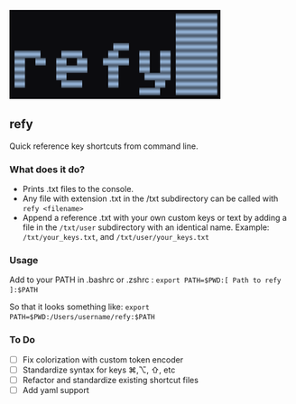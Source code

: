 ![refy](http://github.com/fiteclub/refy/blob/master/refy.png?raw=true)

## refy
Quick reference key shortcuts from command line.

### What does it do?
- Prints .txt files to the console. 
- Any file with extension .txt in the /txt subdirectory can be called with ```refy <filename>```
- Append a reference .txt with your own custom keys or text by adding a file in the ```/txt/user``` subdirectory with an identical name. Example: ```/txt/your_keys.txt```, and ```/txt/user/your_keys.txt```
### Usage
Add to your PATH in .bashrc or .zshrc :
```export PATH=$PWD:[ Path to refy ]:$PATH```

So that it looks something like:
```export PATH=$PWD:/Users/username/refy:$PATH```

### To Do
- [ ] Fix colorization with custom token encoder
- [ ] Standardize syntax for keys ⌘,⌥, ⇧, etc
- [ ] Refactor and standardize existing shortcut files
- [ ] Add yaml support
